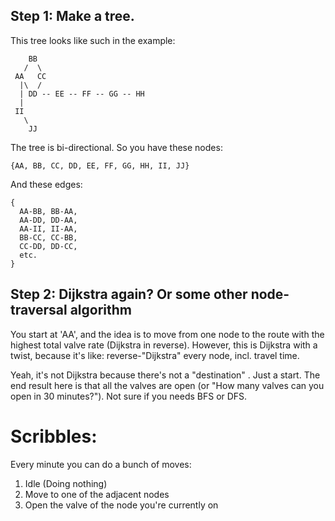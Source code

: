 ## Step 1: Make a tree.

This tree looks like such in the example:

```
    BB
   /  \
 AA   CC
  |\  /
  | DD -- EE -- FF -- GG -- HH
  |
 II
   \
    JJ
```

The tree is bi-directional. So you have these nodes:

```
{AA, BB, CC, DD, EE, FF, GG, HH, II, JJ}
```

And these edges:

```
{
  AA-BB, BB-AA,
  AA-DD, DD-AA,
  AA-II, II-AA,
  BB-CC, CC-BB,
  CC-DD, DD-CC,
  etc.
}
```

## Step 2: Dijkstra again? Or some other node-traversal algorithm
You start at 'AA', and the idea is to move from one node to the route with
the highest total valve rate (Dijkstra in reverse). However, this is Dijkstra
with a twist, because it's like: reverse-"Dijkstra" every node, incl. travel
time.

Yeah, it's not Dijkstra because there's not a "destination" . Just a start.
The end result here is that all the valves are open (or "How many valves can
you open in 30 minutes?"). Not sure if you needs BFS or DFS.

# Scribbles:

Every minute you can do a bunch of moves:

1. Idle (Doing nothing)
2. Move to one of the adjacent nodes
3. Open the valve of the node you're currently on


